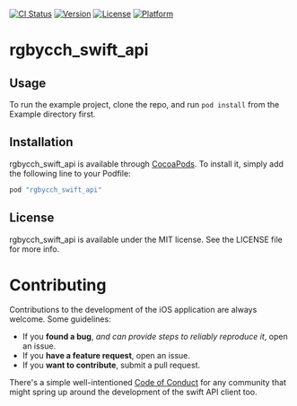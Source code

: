 [![CI Status](http://img.shields.io/travis/seanoshea/rgbycch_swift_api.svg?style=flat)](https://travis-ci.org/seanoshea/rgbycch_swift_api)
[![Version](https://img.shields.io/cocoapods/v/rgbycch_swift_api.svg?style=flat)](http://cocoapods.org/pods/rgbycch_swift_api)
[![License](https://img.shields.io/cocoapods/l/rgbycch_swift_api.svg?style=flat)](http://cocoapods.org/pods/rgbycch_swift_api)
[![Platform](https://img.shields.io/cocoapods/p/rgbycch_swift_api.svg?style=flat)](http://cocoapods.org/pods/rgbycch_swift_api)

# rgbycch_swift_api

## Usage
To run the example project, clone the repo, and run `pod install` from the Example directory first.

## Installation
rgbycch_swift_api is available through [CocoaPods](http://cocoapods.org). To install
it, simply add the following line to your Podfile:

```ruby
pod "rgbycch_swift_api"
```

## License
rgbycch_swift_api is available under the MIT license. See the LICENSE file for more info.

# Contributing
Contributions to the development of the iOS application are always welcome. Some guidelines:
- If you **found a bug**, _and can provide steps to reliably reproduce it_, open an issue.
- If you **have a feature request**, open an issue.
- If you **want to contribute**, submit a pull request.

There's a simple well-intentioned [Code of Conduct](http://contributor-covenant.org/version/1/2/0/code_of_conduct.txt) for any community that might spring up around the development of the swift API client too.